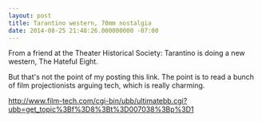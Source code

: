 ```yaml
---
layout: post
title: Tarantino western, 70mm nostalgia
date: 2014-08-25 21:48:26.000000000 -07:00
---
```

From a friend at the Theater Historical Society: Tarantino is doing a new western, The Hateful Eight.

But that's not the point of my posting this link. The point is to read a bunch of film projectionists arguing tech, which is really charming.

http://www.film-tech.com/cgi-bin/ubb/ultimatebb.cgi?ubb=get_topic%3Bf%3D8%3Bt%3D007038%3Bp%3D1
